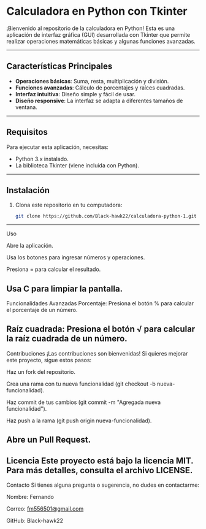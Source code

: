 # Calculadora en Python con Tkinter

¡Bienvenido al repositorio de la calculadora en Python! Esta es una aplicación de interfaz gráfica (GUI) desarrollada con Tkinter que permite realizar operaciones matemáticas básicas y algunas funciones avanzadas.

---

## Características Principales

- **Operaciones básicas**: Suma, resta, multiplicación y división.
- **Funciones avanzadas**: Cálculo de porcentajes y raíces cuadradas.
- **Interfaz intuitiva**: Diseño simple y fácil de usar.
- **Diseño responsive**: La interfaz se adapta a diferentes tamaños de ventana.

---

## Requisitos

Para ejecutar esta aplicación, necesitas:

- Python 3.x instalado.
- La biblioteca Tkinter (viene incluida con Python).

---

## Instalación

1. Clona este repositorio en tu computadora:

   ```bash
   git clone https://github.com/Black-hawk22/calculadora-python-1.git
---------------------------------------------------------------------------------------------------------------------------------------
Uso

Abre la aplicación.

Usa los botones para ingresar números y operaciones.

Presiona = para calcular el resultado.

Usa C para limpiar la pantalla.
-------------------------------------------------------------------------------------------------------------------------------------------
Funcionalidades Avanzadas
Porcentaje: Presiona el botón % para calcular el porcentaje de un número.

Raíz cuadrada: Presiona el botón √ para calcular la raíz cuadrada de un número.
-------------------------------------------------------------------------------------------------------------------------------------------
Contribuciones
¡Las contribuciones son bienvenidas! Si quieres mejorar este proyecto, sigue estos pasos:

Haz un fork del repositorio.

Crea una rama con tu nueva funcionalidad (git checkout -b nueva-funcionalidad).

Haz commit de tus cambios (git commit -m "Agregada nueva funcionalidad").

Haz push a la rama (git push origin nueva-funcionalidad).

Abre un Pull Request.
-------------------------------------------------------------------------------------------------------------------------------------------
Licencia
Este proyecto está bajo la licencia MIT. Para más detalles, consulta el archivo LICENSE.
-------------------------------------------------------------------------------------------------------------------------------------------
Contacto
Si tienes alguna pregunta o sugerencia, no dudes en contactarme:

Nombre: Fernando

Correo: fm556501@gmail.com

GitHub: Black-hawk22




   
